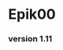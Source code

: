 # Epik00
### version 1.11

<!--
**Epik00/Epik00** is a ✨ _special_ ✨ repository because its `README.md` (this file) appears on your GitHub profile.
-->

